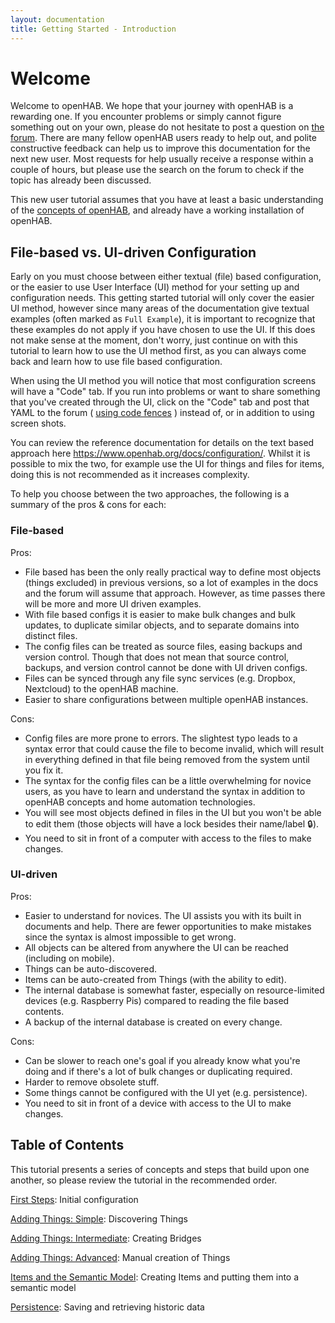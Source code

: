 ```yaml
---
layout: documentation
title: Getting Started - Introduction
---
```


# Welcome

Welcome to openHAB.
We hope that your journey with openHAB is a rewarding one.
If you encounter problems or simply cannot figure something out on your own, please do not hesitate to post a question on [the forum](https://community.openhab.org).
There are many fellow openHAB users ready to help out, and polite constructive feedback can help us to improve this documentation for the next new user.
Most requests for help usually receive a response within a couple of hours, but please use the search on the forum to check if the topic has already been discussed.

This new user tutorial assumes that you have at least a basic understanding of the [concepts of openHAB](https://www.openhab.org/docs/concepts/), and already have a working installation of openHAB.

## File-based vs. UI-driven Configuration

Early on you must choose between either textual (file) based configuration, or the easier to use User Interface (UI) method for your setting up and configuration needs.
This getting started tutorial will only cover the easier UI method, however since many areas of the documentation give textual examples (often marked as `Full Example`), it is important to recognize that these examples do not apply if you have chosen to use the UI.
If this does not make sense at the moment, don't worry, just continue on with this tutorial to learn how to use the UI method first, as you can always come back and learn how to use file based configuration.

When using the UI method you will notice that most configuration screens will have a "Code" tab.
If you run into problems or want to share something that you've created through the UI, click on the "Code" tab and post that YAML to the forum ( [using code fences](https://community.openhab.org/t/how-to-use-code-fences/38383) ) instead of, or in addition to using screen shots.

You can review the reference documentation for details on the text based approach here <https://www.openhab.org/docs/configuration/>.
Whilst it is possible to mix the two, for example use the UI for things and files for items, doing this is not recommended as it increases complexity.

To help you choose between the two approaches, the following is a summary of the pros & cons for each:

### File-based

Pros:

- File based has been the only really practical way to define most objects (things excluded) in previous versions, so a lot of examples in the docs and the forum will assume that approach. However, as time passes there will be more and more UI driven examples.
- With file based configs it is easier to make bulk changes and bulk updates, to duplicate similar objects, and to separate domains into distinct files.
- The config files can be treated as source files, easing backups and version control. Though that does not mean that source control, backups, and version control cannot be done with UI driven configs.
- Files can be synced through any file sync services (e.g. Dropbox, Nextcloud) to the openHAB machine.
- Easier to share configurations between multiple openHAB instances.

Cons:

- Config files are more prone to errors. The slightest typo leads to a syntax error that could cause the file to become invalid, which will result in everything defined in that file being removed from the system until you fix it.
- The syntax for the config files can be a little overwhelming for novice users, as you have to learn and understand the syntax in addition to openHAB concepts and home automation technologies.
- You will see most objects defined in files in the UI but you won't be able to edit them (those objects will have a lock besides their name/label :lock:).
- You need to sit in front of a computer with access to the files to make changes.

### UI-driven

Pros:

- Easier to understand for novices. The UI assists you with its built in documents and help. There are fewer opportunities to make mistakes since the syntax is almost impossible to get wrong.
- All objects can be altered from anywhere the UI can be reached (including on mobile).
- Things can be auto-discovered.
- Items can be auto-created from Things (with the ability to edit).
- The internal database is somewhat faster, especially on resource-limited devices (e.g. Raspberry Pis) compared to reading the file based contents.
- A backup of the internal database is created on every change.

Cons:

- Can be slower to reach one's goal if you already know what you're doing and if there's a lot of bulk changes or duplicating required.
- Harder to remove obsolete stuff.
- Some things cannot be configured with the UI yet (e.g. persistence).
- You need to sit in front of a device with access to the UI to make changes.

## Table of Contents

This tutorial presents a series of concepts and steps that build upon one another, so please review the tutorial in the recommended order.

[First Steps]({{base}}/tutorial/first_steps.html): Initial configuration

[Adding Things: Simple]({{base}}/tutorial/things_simple.html): Discovering Things

[Adding Things: Intermediate]({{base}}/tutorial/things_intermediate.html): Creating Bridges

[Adding Things: Advanced]({{base}}/tutorial/things_advanced.html): Manual creation of Things

[Items and the Semantic Model]({{base}}/tutorial/model.html): Creating Items and putting them into a semantic model

[Persistence]({{base}}/tutorial/persistence.html): Saving and retrieving historic data

<!--
[Pages: Introduction]({{base}}//tutorial/pages_intro.html): What are Pages?

[Pages: Widgets]({{base}}/tutorial/pages_widgets.html): Introduction to populating Pages

[Pages: Page Types]({{base}}/tutorial/pages_types.html): Layout, Charts, and Tabbed type Pages

[Rules: Simple]({{base}}/tutorial/rules_simple.html): Introduction to rules and a simple example

[Rules: Intermediate]({{base}}/tutorial/rules_intermediate.html): Rules that involve some scripting

[openHAB Cloud]({{base}}/tutorial/cloud.html): Connecting to the free openHAB Cloud Service

[Putting it all Together]({{base}}/tutorial/example.html) Comprehensive Example
-->
